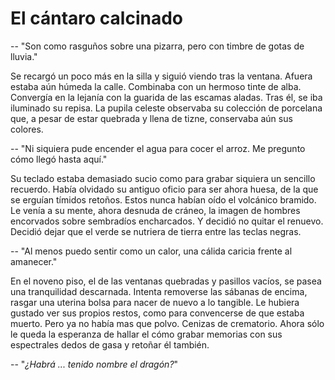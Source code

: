# El cántaro calcinado

<!--A Marian-->

-- "Son como rasguños sobre una pizarra, pero con timbre de gotas de
    lluvia."

Se recargó un poco más en la silla y siguió viendo tras la ventana.
Afuera estaba aún húmeda la calle. Combinaba con un hermoso
tinte de alba. Convergía en la lejanía con la guarida de las escamas
aladas. Tras él, se iba iluminado su repisa. La pupila celeste
observaba su colección de porcelana que, a pesar de estar
quebrada y llena de tizne, conservaba aún sus colores.

-- "Ni siquiera pude encender el agua para cocer el arroz. Me pregunto
    cómo llegó hasta aquí."

Su teclado estaba demasiado sucio como para grabar siquiera un
sencillo recuerdo. Había olvidado su antiguo oficio para ser ahora
huesa, de la que se erguían tímidos retoños. Estos nunca
habían oído el volcánico bramido. Le venía a su mente, ahora desnuda
de cráneo, la imagen de hombres encorvados sobre sembradíos
encharcados. Y decidió no quitar el renuevo. Decidió dejar que el
verde se nutriera de tierra entre las teclas negras.

-- "Al menos puedo sentir como un calor, una cálida caricia frente al
    amanecer."

En el noveno piso, el de las ventanas quebradas y pasillos vacíos, se
pasea una tranquilidad descarnada. Intenta removerse las sábanas de
encima, rasgar una uterina bolsa para nacer de nuevo a lo tangible. Le
hubiera gustado ver sus propios restos, como para convencerse de que
estaba muerto. Pero ya no había mas que polvo. Cenizas de crematorio.
Ahora sólo le queda la esperanza de hallar el cómo grabar memorias con
sus espectrales dedos de gasa y retoñar él también.

-- "*¿Habrá ... tenido nombre el dragón?*"
